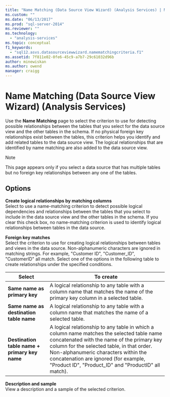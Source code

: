 ```yaml
---
title: "Name Matching (Data Source View Wizard) (Analysis Services) | Microsoft Docs"
ms.custom: ""
ms.date: "06/13/2017"
ms.prod: "sql-server-2014"
ms.reviewer: ""
ms.technology: 
  - "analysis-services"
ms.topic: conceptual
f1_keywords: 
  - "sql12.asvs.datasourceviewwizard.namematchingcriteria.f1"
ms.assetid: 7f811e02-0fe6-45c9-a7b7-29c61032d96b
author: minewiskan
ms.author: owend
manager: craigg
---
```

# Name Matching (Data Source View Wizard) (Analysis Services)
  Use the **Name Matching** page to select the criterion to use for detecting possible relationships between the tables that you select for the data source view and the other tables in the schema. If no physical foreign key relationships exist between the tables, this criterion helps you identify and add related tables to the data source view. The logical relationships that are identified by name matching are also added to the data source view.  
  
> [!NOTE]  
>  This page appears only if you select a data source that has multiple tables but no foreign key relationships between any one of the tables.  
  
## Options  
 **Create logical relationships by matching columns**  
 Select to use a name-matching criterion to detect possible logical dependencies and relationships between the tables that you select to include in the data source view and the other tables in the schema. If you clear this check box, no name-matching criterion is used to identify logical relationships between tables in the data source.  
  
 **Foreign key matches**  
 Select the criterion to use for creating logical relationships between tables and views in the data source. Non-alphanumeric characters are ignored in matching strings. For example, "Customer ID", "Customer_ID", "CustomerID" all match. Select one of the options in the following table to create relationships under the specified conditions.  
  
|Select|To create|  
|------------|---------------|  
|**Same name as primary key**|A logical relationship to any table with a column name that matches the name of the primary key column in a selected table.|  
|**Same name as destination table name**|A logical relationship to any table with a column name that matches the name of a selected table.|  
|**Destination table name + primary key name**|A logical relationship to any table in which a column name matches the selected table name concatenated with the name of the primary key column for the selected table, in that order. Non-alphanumeric characters within the concatenation are ignored (for example, "Product ID", "Product_ID" and "ProductID" all match).|  
  
 **Description and sample**  
 View a description and a sample of the selected criterion.  
  
  
